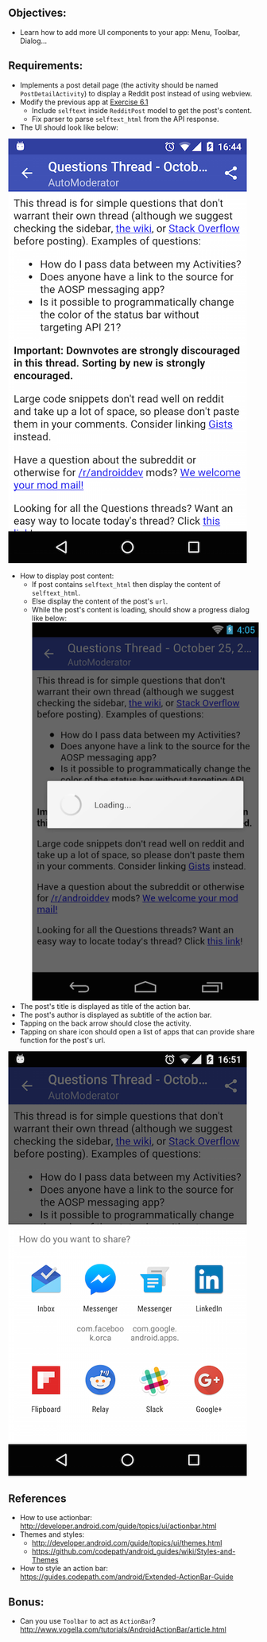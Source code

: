 ## Objectives:
* Learn how to add more UI components to your app: Menu, Toolbar, Dialog...

## Requirements:
* Implements a post detail page (the activity should be named `PostDetailActivity`) to display a Reddit post instead of using webview.
* Modify the previous app at [Exercise 6.1](Exercise_6_1_New_Datasource.md)
    + Include `selftext` inside `RedditPost` model to get the post's content.
    + Fix parser to parse `selftext_html` from the API response.
* The UI should look like below:

![Post Detail UI](images/ex7/post_detail.png)

* How to display post content:
    + If post contains `selftext_html` then display the content of `selftext_html`.
    + Else display the content of the post's `url`.
    + While the post's content is loading, should show a progress dialog like below:
    ![Loading dialog](images/ex7/loading_dialog.png)
* The post's title is displayed as title of the action bar.
* The post's author is displayed as subtitle of the action bar.
* Tapping on the back arrow should close the activity.
* Tapping on share icon should open a list of apps that can provide share function for the post's url.

![Share action](images/ex7/share_action.png)

## References
* How to use actionbar: http://developer.android.com/guide/topics/ui/actionbar.html
* Themes and styles:
    + http://developer.android.com/guide/topics/ui/themes.html
    + https://github.com/codepath/android_guides/wiki/Styles-and-Themes
* How to style an action bar: https://guides.codepath.com/android/Extended-ActionBar-Guide

## Bonus:
* Can you use `Toolbar` to act as `ActionBar`? http://www.vogella.com/tutorials/AndroidActionBar/article.html

